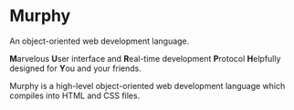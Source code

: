 # Murphy
An object-oriented web development language.

**M**arvelous
**U**ser interface and 
**R**eal-time development
**P**rotocol
**H**elpfully designed for
**Y**ou and your friends.

Murphy is a high-level object-oriented web development language which compiles into HTML and CSS files.
